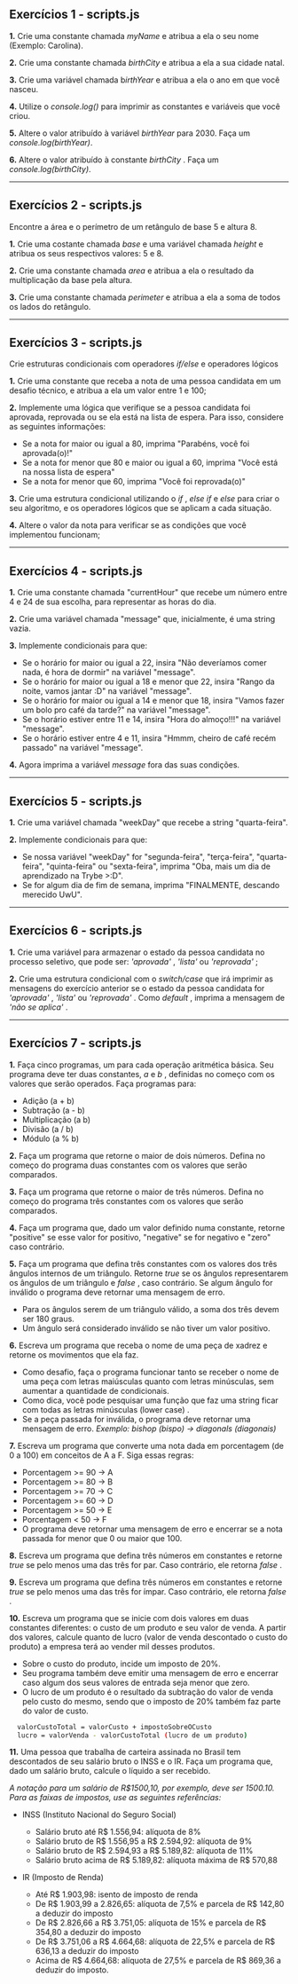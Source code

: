 ## Exercícios 1 - scripts.js

**1.** Crie uma constante chamada *myName* e atribua a ela o seu nome (Exemplo: Carolina).

**2.** Crie uma constante chamada *birthCity* e atribua a ela a sua cidade natal.

**3.** Crie uma variável chamada b*irthYear* e atribua a ela o ano em que você nasceu.

**4.** Utilize o *console.log()* para imprimir as constantes e variáveis que você criou.

**5.** Altere o valor atribuído à variável *birthYear* para 2030. Faça um *console.log(birthYear)*.

**6.** Altere o valor atribuído à constante *birthCity* . Faça um *console.log(birthCity)*.

---

## Exercícios 2 - scripts.js
Encontre a área e o perímetro de um retângulo de base 5 e altura 8.

**1.** Crie uma costante chamada *base* e uma variável chamada *height* e atribua os seus respectivos valores: 5 e 8.

**2.** Crie uma constante chamada *area* e atribua a ela o resultado da multiplicação da base pela altura.

**3.** Crie uma constante chamada *perimeter* e atribua a ela a soma de todos os lados do retângulo.

---

## Exercícios 3 - scripts.js
Crie estruturas condicionais com operadores *if/else* e operadores lógicos

**1.** Crie uma constante que receba a nota de uma pessoa candidata em um desafio técnico, e atribua a ela um valor entre 1 e 100;

**2.** Implemente uma lógica que verifique se a pessoa candidata foi aprovada, reprovada ou se ela está na lista de espera. Para isso, considere as seguintes informações:

- Se a nota for maior ou igual a 80, imprima "Parabéns, você foi aprovada(o)!"
- Se a nota for menor que 80 e maior ou igual a 60, imprima "Você está na nossa lista de espera"
- Se a nota for menor que 60, imprima "Você foi reprovada(o)"

**3.** Crie uma estrutura condicional utilizando o *if* , *else if* e *else* para criar o seu algoritmo, e os operadores lógicos que se aplicam a cada situação.

**4.** Altere o valor da nota para verificar se as condições que você implementou funcionam;

---

## Exercícios 4 - scripts.js

**1.** Crie uma constante chamada "currentHour" que recebe um número entre 4 e 24 de sua escolha, para representar as horas do dia.

**2.** Crie uma variável chamada "message" que, inicialmente, é uma string vazia.

**3.** Implemente condicionais para que:

- Se o horário for maior ou igual a 22, insira "Não deveríamos comer nada, é hora de dormir" na variável "message".
- Se o horário for maior ou igual a 18 e menor que 22, insira "Rango da noite, vamos jantar :D" na variável "message".
- Se o horário for maior ou igual a 14 e menor que 18, insira "Vamos fazer um bolo pro café da tarde?" na variável "message".
- Se o horário estiver entre 11 e 14, insira "Hora do almoço!!!" na variável "message".
- Se o horário estiver entre 4 e 11, insira "Hmmm, cheiro de café recém passado" na variável "message".

**4.** Agora imprima a variável *message* fora das suas condições.

---

## Exercícios 5 - scripts.js

**1.** Crie uma variável chamada "weekDay" que recebe a string "quarta-feira".

**2.** Implemente condicionais para que:

- Se nossa variável "weekDay" for "segunda-feira", "terça-feira", "quarta-feira", "quinta-feira" ou "sexta-feira", imprima "Oba, mais um dia de aprendizado na Trybe >:D".
- Se for algum dia de fim de semana, imprima "FINALMENTE, descando merecido UwU".

---

## Exercícios 6 - scripts.js

**1.** Crie uma variável para armazenar o estado da pessoa candidata no processo seletivo, que pode ser: *'aprovada'* , *'lista'* ou *'reprovada'* ;

**2.** Crie uma estrutura condicional com o *switch/case* que irá imprimir as mensagens do exercício anterior se o estado da pessoa candidata for *'aprovada'* , *'lista'* ou *'reprovada'* . Como *default* , imprima a mensagem de *'não se aplica'* .

---

## Exercícios 7 - scripts.js

**1.** Faça cinco programas, um para cada operação aritmética básica. Seu programa deve ter duas constantes, *a* e *b* , definidas no começo com os valores que serão operados. Faça programas para:
- Adição (a + b)
- Subtração (a - b)
- Multiplicação (a  b)
- Divisão (a / b)
- Módulo (a % b)

**2.** Faça um programa que retorne o maior de dois números. Defina no começo do programa duas constantes com os valores que serão comparados.

**3.** Faça um programa que retorne o maior de três números. Defina no começo do programa três constantes com os valores que serão comparados.

**4.** Faça um programa que, dado um valor definido numa constante, retorne "positive" se esse valor for positivo, "negative" se for negativo e "zero" caso contrário.

**5.** Faça um programa que defina três constantes com os valores dos três ângulos internos de um triângulo. Retorne *true* se os ângulos representarem os ângulos de um triângulo e *false* , caso contrário. Se algum ângulo for inválido o programa deve retornar uma mensagem de erro.
- Para os ângulos serem de um triângulo válido, a soma dos três devem ser 180 graus.
- Um ângulo será considerado inválido se não tiver um valor positivo.

**6.** Escreva um programa que receba o nome de uma peça de xadrez e retorne os movimentos que ela faz.
- Como desafio, faça o programa funcionar tanto se receber o nome de uma peça com letras maiúsculas quanto com letras minúsculas, sem aumentar a quantidade de condicionais.
- Como dica, você pode pesquisar uma função que faz uma string ficar com todas as letras minúsculas (lower case) .
- Se a peça passada for inválida, o programa deve retornar uma mensagem de erro.
  *Exemplo: bishop (bispo) -> diagonals (diagonais)*

**7.** Escreva um programa que converte uma nota dada em porcentagem (de 0 a 100) em conceitos de A a F. Siga essas regras:
- Porcentagem >= 90 -> A
- Porcentagem >= 80 -> B
- Porcentagem >= 70 -> C
- Porcentagem >= 60 -> D
- Porcentagem >= 50 -> E
- Porcentagem < 50 -> F
- O programa deve retornar uma mensagem de erro e encerrar se a nota passada for menor que 0 ou maior que 100.

**8.** Escreva um programa que defina três números em constantes e retorne *true* se pelo menos uma das três for par. Caso contrário, ele retorna *false* .

**9.** Escreva um programa que defina três números em constantes e retorne *true* se pelo menos uma das três for ímpar. Caso contrário, ele retorna *false* .

**10.** Escreva um programa que se inicie com dois valores em duas constantes diferentes: o custo de um produto e seu valor de venda. A partir dos valores, calcule quanto de lucro (valor de venda descontado o custo do produto) a empresa terá ao vender mil desses produtos.
- Sobre o custo do produto, incide um imposto de 20%.
- Seu programa também deve emitir uma mensagem de erro e encerrar caso algum dos seus valores de entrada seja menor que zero.
- O lucro de um produto é o resultado da subtração do valor de venda pelo custo do mesmo, sendo que o imposto de 20% também faz parte do valor de custo.
```sh
  valorCustoTotal = valorCusto + impostoSobreOCusto
  lucro = valorVenda - valorCustoTotal (lucro de um produto)
```

**11.** Uma pessoa que trabalha de carteira assinada no Brasil tem descontados de seu salário bruto o INSS e o IR. Faça um programa que, dado um salário bruto, calcule o líquido a ser recebido.

*A notação para um salário de R$1500,10, por exemplo, deve ser 1500.10. Para as faixas de impostos, use as seguintes referências:*

- INSS (Instituto Nacional do Seguro Social)
  - Salário bruto até R$ 1.556,94: alíquota de 8%
  - Salário bruto de R$ 1.556,95 a R$ 2.594,92: alíquota de 9%
  - Salário bruto de R$ 2.594,93 a R$ 5.189,82: alíquota de 11%
  - Salário bruto acima de R$ 5.189,82: alíquota máxima de R$ 570,88


- IR (Imposto de Renda)
  - Até R$ 1.903,98: isento de imposto de renda
  - De R$ 1.903,99 a 2.826,65: alíquota de 7,5% e parcela de R$ 142,80 a deduzir do imposto
  - De R$ 2.826,66 a R$ 3.751,05: alíquota de 15% e parcela de R$ 354,80 a deduzir do imposto
  - De R$ 3.751,06 a R$ 4.664,68: alíquota de 22,5% e parcela de R$ 636,13 a deduzir do imposto
  - Acima de R$ 4.664,68: alíquota de 27,5% e parcela de R$ 869,36 a deduzir do imposto.